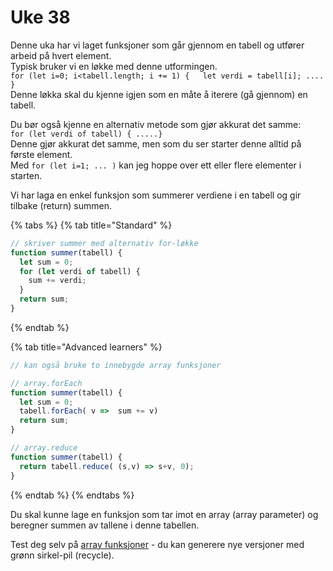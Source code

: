 # Uke 38

Denne uka har vi laget funksjoner som går gjennom en tabell og utfører arbeid på hvert element.  
Typisk bruker vi en løkke med denne utformingen.  
`for (let i=0; i<tabell.length; i += 1) {   let verdi = tabell[i]; .... }`  
Denne løkka skal du kjenne igjen som en måte å iterere \(gå gjennom\) en tabell.

Du bør også kjenne en alternativ metode som gjør akkurat det samme:  
`for (let verdi of tabell) { .....}`  
Denne gjør akkurat det samme, men som du ser starter denne alltid på første element.  
Med `for (let i=1; ... )`  kan jeg hoppe over ett eller flere elementer i starten.

Vi har laga en enkel funksjon som summerer verdiene i en tabell og gir tilbake \(return\) summen.

{% tabs %}
{% tab title="Standard" %}
```javascript
// skriver summer med alternativ for-løkke
function summer(tabell) {
  let sum = 0;
  for (let verdi of tabell) {
    sum += verdi;
  }
  return sum;
}

```
{% endtab %}

{% tab title="Advanced learners" %}
```javascript
// kan også bruke to innebygde array funksjoner

// array.forEach
function summer(tabell) {
  let sum = 0;
  tabell.forEach( v =>  sum += v)
  return sum;
}  

// array.reduce
function summer(tabell) {
  return tabell.reduce( (s,v) => s+v, 0);
}
```
{% endtab %}
{% endtabs %}

Du skal kunne lage en funksjon som tar imot en array \(array parameter\) og beregner summen av tallene i denne tabellen.

Test deg selv på [array funksjoner](https://matte.oppgaver.net/free?qid=46364) - du kan generere nye versjoner med grønn sirkel-pil \(recycle\).


